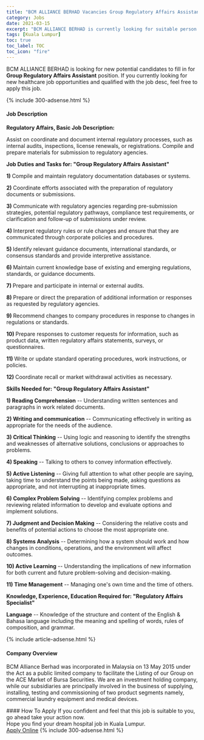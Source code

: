 ```yaml
---
title: "BCM ALLIANCE BERHAD Vacancies Group Regulatory Affairs Assistant" 
category: Jobs 
date: 2021-03-15 
excerpt: "BCM ALLIANCE BERHAD is currently looking for suitable person to fill in the Group Regulatory Affairs Assistant which positioned at Kuala Lumpur" 
tags: [Kuala Lumpur] 
toc: true 
toc_label: TOC 
toc_icon: "fire" 
--- 
```


<p>BCM ALLIANCE BERHAD is looking for new potential candidates to fill in for <b>Group Regulatory Affairs Assistant</b> position. If you currently looking for new healthcare job opportunities and qualified with the job desc, feel free to apply this job.
</p>{% include 300-adsense.html %} 
<div><div><h4>Job Description</h4></div><div><div><span><div><p><strong>Regulatory Affairs, Basic Job Description:</strong></p><p>Assist on coordinate and document internal regulatory processes, such as internal audits, inspections, license renewals, or registrations. Compile and prepare materials for submission to regulatory agencies.</p><p><strong>Job Duties and Tasks for: "Group Regulatory Affairs Assistant"</strong></p><p><strong>1)&#160;</strong>Compile and maintain regulatory documentation databases or systems.</p><p><strong>2)&#160;</strong>Coordinate efforts associated with the preparation of regulatory documents or submissions.&#160;</p><p><strong>3)&#160;</strong>Communicate with regulatory agencies regarding pre-submission strategies, potential regulatory pathways, compliance test requirements, or clarification and follow-up of submissions under review.</p><p><strong>4)&#160;</strong>Interpret regulatory rules or rule changes and ensure that they are communicated through corporate policies and procedures.</p><p><strong>5)&#160;</strong>Identify relevant guidance documents, international standards, or consensus standards and provide interpretive assistance.</p><p><strong>6)&#160;</strong>Maintain current knowledge base of existing and emerging regulations, standards, or guidance documents.&#160;</p><p><strong>7)&#160;</strong>Prepare and<strong> </strong>participate in internal or external audits.</p><p><strong>8)&#160;</strong>Prepare or direct the preparation of additional information or responses as requested by regulatory agencies.</p><p><strong>9)&#160;</strong>Recommend changes to company procedures in response to changes in regulations or standards.</p><p><strong>10)&#160;</strong>Prepare responses to customer requests for information, such as product data, written regulatory affairs statements, surveys, or questionnaires.</p><p><strong>11)&#160;</strong>Write or update standard operating procedures, work instructions, or policies.</p><p><strong>12)&#160;</strong>Coordinate recall or market withdrawal activities as necessary.</p><p><strong>Skills Needed for: "Group Regulatory Affairs Assistant"</strong></p><p><strong>1)&#160;Reading Comprehension</strong>&#160;-- Understanding written sentences and paragraphs in work related documents.</p><p><strong>2)&#160;Writing and communication</strong>&#160;-- Communicating effectively in writing as appropriate for the needs of the audience.</p><p><strong>3)&#160;Critical Thinking</strong>&#160;-- Using logic and reasoning to identify the strengths and weaknesses of alternative solutions, conclusions or approaches to problems.</p><p><strong>4)&#160;Speaking</strong>&#160;-- Talking to others to convey information effectively.</p><p><strong>5)&#160;Active Listening</strong>&#160;-- Giving full attention to what other people are saying, taking time to understand the points being made, asking questions as appropriate, and not interrupting at inappropriate times.</p><p><strong>6)&#160;Complex Problem Solving</strong>&#160;-- Identifying complex problems and reviewing related information to develop and evaluate options and implement solutions.</p><p><strong>7)&#160;Judgment and Decision Making</strong>&#160;-- Considering the relative costs and benefits of potential actions to choose the most appropriate one.</p><p><strong>8)&#160;Systems Analysis</strong>&#160;-- Determining how a system should work and how changes in conditions, operations, and the environment will affect outcomes.</p><p><strong>10)&#160;Active Learning</strong>&#160;-- Understanding the implications of new information for both current and future problem-solving and decision-making.</p><p><strong>11)&#160;Time Management</strong>&#160;-- Managing one's own time and the time of others.</p><p><strong>Knowledge, Experience, Education Required for: "Regulatory Affairs Specialist"</strong></p><p><strong>Language</strong>&#160;-- Knowledge of the structure and content of the English &amp; Bahasa language including the meaning and spelling of words, rules of composition, and grammar.</p></div></span></div></div></div> 
{% include article-adsense.html %} 
<div><div><h4>Company Overview</h4></div><div><div><span><div><p>BCM Alliance Berhad was incorporated in Malaysia on 13 May 2015 under the Act as a public limited company to facilitate the Listing of our&#160;Group on the ACE Market of Bursa Securities. We are an investment holding company, while our subsidiaries are principally involved in the business of supplying, installing, testing and commissioning of two product segments namely, commercial laundry equipment and medical devices.</p></div></span></div></div></div> 
#### How To Apply 
If you confident and feel that this job is suitable to you, go ahead take your action now. <br/> 
Hope you find your dream hospital job in Kuala Lumpur. <br/> 
<a href="https://www.jobstreet.com.my/en/job/group-regulatory-affairs-assistant-4506351?jobId=jobstreet-my-job-4506351" class="btn btn--warning" target="_blank" rel="nofollow noopenner">Apply Online</a> 
{% include 300-adsense.html %} 